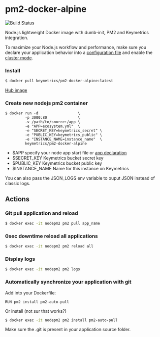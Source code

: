 # pm2-docker-alpine

<a href="https://travis-ci.org/keymetrics/pm2-docker-alpine">
  <img src="https://travis-ci.org/keymetrics/pm2-docker-alpine.svg?branch=master" alt="Build Status"/>
</a>

Node.js lightweight Docker image with dumb-init, PM2 and Keymetrics integration.

To maximize your Node.js workflow and performance, make sure you declare your application behavior into a [configuration file](http://pm2.keymetrics.io/docs/usage/application-declaration/) and enable the [cluster mode](http://pm2.keymetrics.io/docs/usage/cluster-mode/).

### Install

```bash
$ docker pull keymetrics/pm2-docker-alpine:latest
```

[Hub image](https://hub.docker.com/r/keymetrics/pm2-docker-alpine/)

### Create new nodejs pm2 container

```
$ docker run -d                  \
         -p 3000:80              \
         -v /path/to/source:/app \
         -e "APP=ecosystem.yml"  \
         -e "SECRET_KEY=keymetrics_secret" \
         -e "PUBLIC_KEY=keymetrics_public" \
         -e "INSTANCE_NAME=instance_name"  \
         keymetrics/pm2-docker-alpine
```

* $APP specify your node app start file or [app declaration](http://pm2.keymetrics.io/docs/usage/application-declaration/)
* $SECRET_KEY Keymetrics bucket secret key
* $PUBLIC_KEY Keymetrics bucket public key
* $INSTANCE_NAME Name for this instance on Keymetrics

You can also pass the JSON_LOGS env variable to ouput JSON instead of classic logs.

## Actions

### Git pull application and reload

```bash
$ docker exec -it nodepm2 pm2 pull app_name
```

### 0sec downtime reload all applications

```bash
$ docker exec -it nodepm2 pm2 reload all
```

### Display logs

```bash
$ docker exec -it nodepm2 pm2 logs
```

### Automatically synchronize your application with git

Add into your Dockerfile:

```
RUN pm2 install pm2-auto-pull
```

Or install (not sur that works?)

```bash
$ docker exec -it nodepm2 pm2 install pm2-auto-pull
```

Make sure the .git is present in your application source folder.
